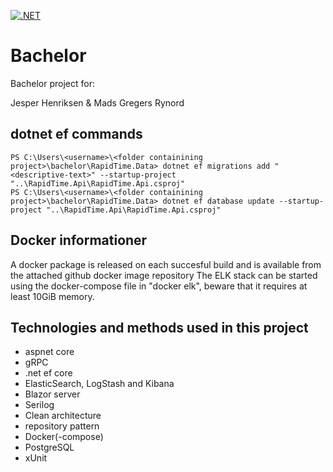[![.NET](https://github.com/Tiffanatic/Bachelor/actions/workflows/dotnet.yml/badge.svg)](https://github.com/Tiffanatic/Bachelor/actions/workflows/dotnet.yml)
# Bachelor

Bachelor project for:

Jesper Henriksen & Mads Gregers Rynord

## dotnet ef commands
```
PS C:\Users\<username>\<folder containining project>\bachelor\RapidTime.Data> dotnet ef migrations add "<descriptive-text>" --startup-project "..\RapidTime.Api\RapidTime.Api.csproj" 
PS C:\Users\<username>\<folder containining project>\bachelor\RapidTime.Data> dotnet ef database update --startup-project "..\RapidTime.Api\RapidTime.Api.csproj"
```

## Docker informationer

A docker package is released on each succesful build and is available from the attached github docker image repository
The ELK stack can be started using the docker-compose file in "docker elk", beware that it requires at least 10GiB memory.


## Technologies and methods used in this project
- aspnet core
- gRPC
- .net ef core
- ElasticSearch, LogStash and Kibana
- Blazor server
- Serilog
- Clean architecture
- repository pattern
- Docker(-compose)
- PostgreSQL
- xUnit
